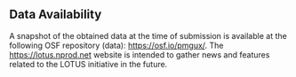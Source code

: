 ## Data Availability

A snapshot of the obtained data at the time of submission is available at the following OSF repository (data): https://osf.io/pmgux/. The https://lotus.nprod.net website is intended to gather news and features related to the LOTUS initiative in the future.
